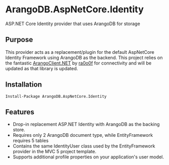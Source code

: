 ArangoDB.AspNetCore.Identity
=======================

ASP.NET Core Identity provider that uses ArangoDB for storage

## Purpose ##

This provider acts as a replacement/plugin for the default AspNetCore Identity Framework using ArangoDB as the backend.
This project relies on the fantastic [ArangoClient.NET](https://github.com/ra0o0f/arangoclient.net) by [ra0o0f](https://github.com/ra0o0f)
for connectivity and will be updated as that library is updated.

## Installation ##

```
Install-Package ArangoDB.AspNetCore.Identity
```

## Features ##
* Drop-in replacement ASP.NET Identity with ArangoDB as the backing store.
* Requires only 2 ArangoDB document type, while EntityFramework requires 5 tables
* Contains the same IdentityUser class used by the EntityFramework provider in the MVC 5 project template.
* Supports additional profile properties on your application's user model.
